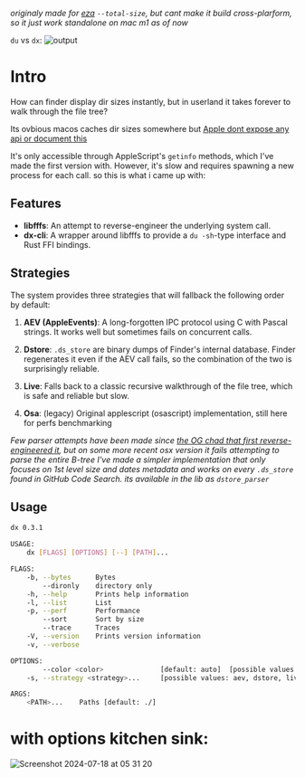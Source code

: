 


_originaly made for [eza](https://github.com/eza-community/eza) `--total-size`, but cant make it build cross-plarform, so it just work standalone on mac m1 as of now_


`du` vs `dx`:
![output](https://github.com/abelcha/dx-cli/assets/6186996/9f5f01de-dae6-4e02-a706-15c24c3fffa3)


# Intro

How can finder display dir sizes instantly, but in userland it takes forever to walk through the file tree?

Its ovbious macos caches dir sizes somewhere but [Apple dont expose any api or document this](https://developer.apple.com/documentation/foundation)


It's only accessible through AppleScript's `getinfo` methods, which I've made the first version with. However, it's slow and requires spawning a new process for each call. so this is what i came up with:

## Features

- **libfffs**: An attempt to reverse-engineer the underlying system call.
- **dx-cli**: A wrapper around libfffs to provide a `du -sh`-type interface and Rust FFI bindings.

## Strategies

The system provides three strategies that will fallback the following order by default:

1. **AEV (AppleEvents)**: A long-forgotten IPC protocol using C with Pascal strings. It works well but sometimes fails on concurrent calls.
2. **Dstore**: `.ds_store` are binary dumps of Finder's internal database. Finder regenerates it even if the AEV call fails, so the combination of the two is surprisingly reliable. 

3. **Live**: Falls back to a classic recursive walkthrough of the file tree, which is safe and reliable but slow.

4. **Osa**: (legacy) Original applescript (osascript) implementation, still here for perfs benchmarking


_Few parser attempts have been made since [the OG chad that first reverse-engineered it](https://0day.work/parsing-the-ds_store-file-format/), but on some more recent osx version it fails attempting to parse the entire B-tree_
_I've made a simpler implementation that only focuses on 1st level size and dates metadata and works on every `.ds_store` found in GitHub Code Search._
_its available in the lib as  `dstore_parser`_

## Usage

```bash
dx 0.3.1

USAGE:
    dx [FLAGS] [OPTIONS] [--] [PATH]...

FLAGS:
    -b, --bytes      Bytes
        --dironly    directory only
    -h, --help       Prints help information
    -l, --list       List
    -p, --perf       Performance
        --sort       Sort by size
        --trace      Traces
    -V, --version    Prints version information
    -v, --verbose

OPTIONS:
        --color <color>              [default: auto]  [possible values: auto, always, never]
    -s, --strategy <strategy>...     [possible values: aev, dstore, live, osa]

ARGS:
    <PATH>...    Paths [default: ./]
```

# with options kitchen sink:

![Screenshot 2024-07-18 at 05 31 20](https://github.com/user-attachments/assets/cebc0846-7385-43d5-843c-1ec5200579de)
